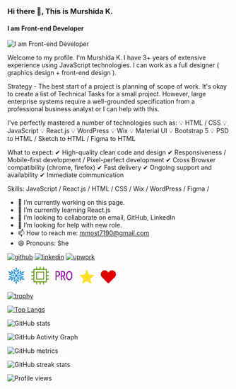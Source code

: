 ### Hi there 👋, This is Murshida K.
#### I am Front-end Developer 
![I am Front-end Developer ](https://res.cloudinary.com/practicaldev/image/fetch/s--2bZIjPGC--/c_limit%2Cf_auto%2Cfl_progressive%2Cq_66%2Cw_880/https://dev-to-uploads.s3.amazonaws.com/i/d4tvukbt5mra37cvwklk.gif)

Welcome to my profile. I'm Murshida K.
I have 3+ years of extensive experience using JavaScript technologies. I can work as a full designer ( graphics design + front-end design ).

Strategy - The best start of a project is planning of scope of work. It's okay to create a list of Technical Tasks for a small project. However, large enterprise systems require a well-grounded specification from a professional business analyst or I can help with this.

I've perfectly mastered a number of technologies such as:
💡 HTML / CSS
💡 JavaScript
💡 React.js
💡 WordPress
💡 Wix
💡 Material UI
💡 Bootstrap 5
💡 PSD to HTML / Sketch to HTML / Figma to HTML

What to expect:
✔ High-quality clean code and design
✔ Responsiveness / Mobile-first development / Pixel-perfect development
✔ Cross Browser compatibility (chrome, firefox)
✔ Fast delivery
✔ Ongoing support and availability
✔ Immediate communication

Skills: JavaScript / React.js / HTML / CSS / Wix / WordPress / Figma /

- 🔭 I’m currently working on this page. 
- 🌱 I’m currently learning React.js 
- 👯 I’m looking to collaborate on email, GitHub, LinkedIn 
- 🤔 I’m looking for help with new role. 
- 📫 How to reach me: mmost7190@gmail.com
- 😄 Pronouns: She 


[<img src='https://cdn.jsdelivr.net/npm/simple-icons@3.0.1/icons/github.svg' alt='github' height='40'>](https://github.com/MonoTech71)  [<img src='https://cdn.jsdelivr.net/npm/simple-icons@3.0.1/icons/linkedin.svg' alt='linkedin' height='40'>](https://www.linkedin.com/in/https://www.linkedin.com/in/murshida-khatun//)  [<img src='https://cdn.jsdelivr.net/npm/simple-icons@3.0.1/icons/upwork.svg' alt='upwork' height='40'>](https://www.upwork.com/freelancers/~01cdd6dae28d6395fb)  

<a href='https://archiveprogram.github.com/'><img src='https://raw.githubusercontent.com/acervenky/animated-github-badges/master/assets/acbadge.gif' width='40' height='40'></a> <a href='https://docs.github.com/en/developers'><img src='https://raw.githubusercontent.com/acervenky/animated-github-badges/master/assets/devbadge.gif' width='40' height='40'></a> <a href='https://github.com/pricing'><img src='https://raw.githubusercontent.com/acervenky/animated-github-badges/master/assets/pro.gif' width='40' height='40'></a> <a href='https://stars.github.com/'><img src='https://raw.githubusercontent.com/acervenky/animated-github-badges/master/assets/starbadge.gif' width='35' height='35'></a> <a href='https://docs.github.com/en/github/supporting-the-open-source-community-with-github-sponsors'><img src='https://raw.githubusercontent.com/acervenky/animated-github-badges/master/assets/sponsorbadge.gif' width='35' height='35'></a> 

[![trophy](https://github-profile-trophy.vercel.app/?username=MonoTech71)](https://github.com/ryo-ma/github-profile-trophy)

[![Top Langs](https://github-readme-stats.vercel.app/api/top-langs/?username=MonoTech71)](https://github.com/anuraghazra/github-readme-stats)

![GitHub stats](https://github-readme-stats.vercel.app/api?username=MonoTech71&show_icons=true&count_private=true)  

![GitHub Activity Graph](https://activity-graph.herokuapp.com/graph?username=MonoTech71)  

![GitHub metrics](https://metrics.lecoq.io/MonoTech71)  

![GitHub streak stats](https://github-readme-streak-stats.herokuapp.com/?user=MonoTech71)  

![Profile views](https://gpvc.arturio.dev/MonoTech71)  
